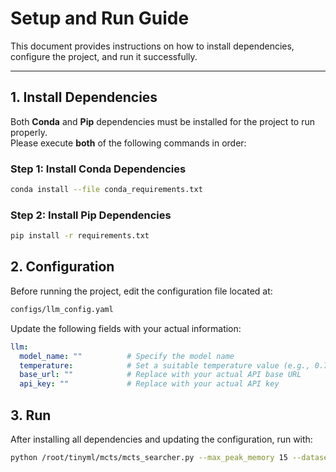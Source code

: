 # Setup and Run Guide

This document provides instructions on how to install dependencies, configure the project, and run it successfully.

---

## 1. Install Dependencies

Both **Conda** and **Pip** dependencies must be installed for the project to run properly.  
Please execute **both** of the following commands in order:

### Step 1: Install Conda Dependencies

```bash
conda install --file conda_requirements.txt
```
### Step 2: Install Pip Dependencies
```bash
pip install -r requirements.txt
```

## 2. Configuration
Before running the project, edit the configuration file located at:

```bash
configs/llm_config.yaml
```

Update the following fields with your actual information:

```yaml
llm:
  model_name: ""          # Specify the model name
  temperature:            # Set a suitable temperature value (e.g., 0.7)
  base_url: ""            # Replace with your actual API base URL
  api_key: ""             # Replace with your actual API key
```

## 3. Run
After installing all dependencies and updating the configuration, run with:

```bash
python /root/tinyml/mcts/mcts_searcher.py --max_peak_memory 15 --dataset_name Mhealth
```
